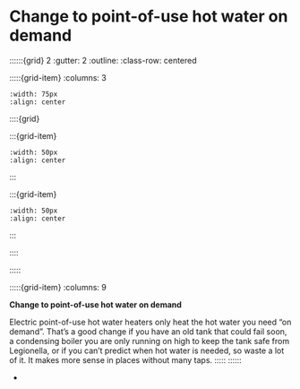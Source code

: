 # Change to point-of-use hot water on demand
 
::::::{grid} 2
:gutter: 2
:outline: 
:class-row: centered

:::::{grid-item}
:columns: 3
```{image} /images/card-game/step-icons/step_2.svg
:width: 75px
:align: center
```


::::{grid}

:::{grid-item}

```{image} /images/card-game/carbon-icons/carbon_2.svg
:width: 50px
:align: center
```
:::

:::{grid-item}
```{image} /images/card-game/cost-icons/cost_2.svg
:width: 50px
:align: center
```
:::

::::

:::::

:::::{grid-item}
:columns: 9

**Change to point-of-use hot water on demand**

Electric point-of-use hot water heaters only heat the hot water you need “on demand”. That’s a good change if you have an old tank that could fail soon, a condensing boiler you are only running on high to keep the tank safe from Legionella, or if you can’t predict when hot water is needed, so waste a lot of it.  It makes more sense in places without many taps. 
:::::
::::::
- [](point-of-use-hot-water)